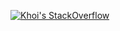 [![Khoi's StackOverflow](https://github-readme-stackoverflow.vercel.app/?userID=18489845&layout=compact&theme=dark)](https://stackoverflow.com/users/18489845/ngu-khoi)
